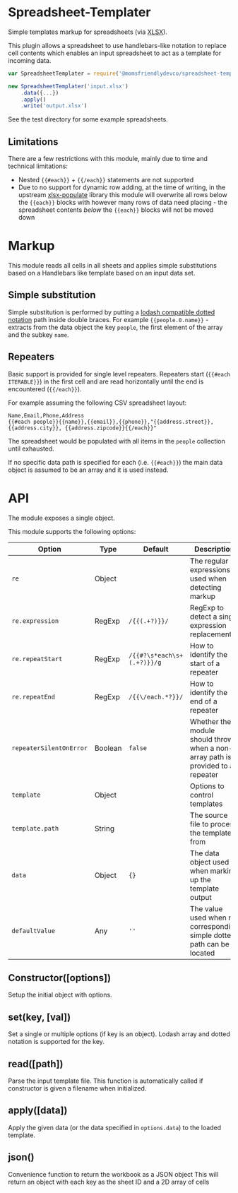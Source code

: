 Spreadsheet-Templater
=====================
Simple templates markup for spreadsheets (via [XLSX](https://docs.sheetjs.com)).

This plugin allows a spreadsheet to use handlebars-like notation to replace cell contents which enables an input spreadsheet to act as a template for incoming data.


```javascript
var SpreadsheetTemplater = require('@momsfriendlydevco/spreadsheet-templater');

new SpreadsheetTemplater('input.xlsx')
	.data({...})
	.apply()
	.write('output.xlsx')
```

See the test directory for some example spreadsheets.


Limitations
-----------
There are a few restrictions with this module, mainly due to time and technical limitations:

* Nested `{{#each}}` + `{{/each}}` statements are not supported
* Due to no support for dynamic row adding, at the time of writing, in the upstream [xlsx-populate](https://github.com/dtjohnson/xlsx-populate) library this module will overwrite all rows below the `{{each}}` blocks with however many rows of data need placing - the spreadsheet contents *below* the `{{each}}` blocks will not be moved down



Markup
======
This module reads all cells in all sheets and applies simple substitutions based on a Handlebars like template based on an input data set.


Simple substitution
-------------------
Simple substitution is performed by putting a [lodash compatible dotted notation](https://lodash.com/docs#get) path inside double braces.
For example `{{people.0.name}}` - extracts from the data object the key `people`, the first element of the array and the subkey `name`.


Repeaters
---------
Basic support is provided for single level repeaters. Repeaters start (`{{#each ITERABLE}}`) in the first cell and are read horizontally until the end is encountered (`{{/each}}`).

For example assuming the following CSV spreadsheet layout:

```
Name,Email,Phone,Address
{{#each people}}{{name}},{{email}},{{phone}},"{{address.street}}, {{address.city}}, {{address.zipcode}}{{/each}}"
```

The spreadsheet would be populated with all items in the `people` collection until exhausted.

If no specific data path is specified for each (i.e. `{{#each}}`) the main data object is assumed to be an array and it is used instead.


API
===
The module exposes a single object.

This module supports the following options:

| Option                  | Type     | Default                    | Description                                                                     |
|-------------------------|----------|----------------------------|---------------------------------------------------------------------------------|
| `re`                    | Object   |                            | The regular expressions used when detecting markup                              |
| `re.expression`         | RegExp   | `/{{(.+?)}}/`              | RegExp to detect a single expression replacement                                |
| `re.repeatStart`        | RegExp   | `/{{#?\s*each\s+(.+?)}}/g` | How to identify the start of a repeater                                         |
| `re.repeatEnd`          | RegExp   | `/{{\/each.*?}}/`          | How to identify the end of a repeater                                           |
| `repeaterSilentOnError` | Boolean  | `false`                    | Whether the module should throw when a non-array path is provided to a repeater |
| `template`              | Object   |                            | Options to control templates                                                    |
| `template.path`         | String   |                            | The source file to process the template from                                    |
| `data`                  | Object   | `{}`                       | The data object used when marking up the template output                        |
| `defaultValue`          | Any      | `''`                       | The value used when no corresponding simple dotted path can be located          |


Constructor([options])
----------------------
Setup the initial object with options.


set(key, [val])
---------------
Set a single or multiple options (if key is an object).
Lodash array and dotted notation is supported for the key.


read([path])
------------
Parse the input template file.
This function is automatically called if constructor is given a filename when initialized.


apply([data])
-------------
Apply the given data (or the data specified in `options.data`) to the loaded template.


json()
------
Convenience function to return the workbook as a JSON object
This will return an object with each key as the sheet ID and a 2D array of cells
